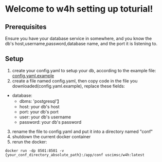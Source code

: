 # Welcome to w4h setting up toturial!

## Prerequisites
Ensure you have your database service in somewhere, and you know the 
db's host,username,password,database name, and the port it is listening to.

## Setup
1. create your config.yaml to setup your db, according to the example file:
[config.yaml.example](../app/static/config.yaml.example)
3. create a file named config.yaml, then copy code in the file you downloaded(config.yaml.example), replace these fields:  
- database:
  - dbms: 'postgresql'】
  - host: your db's host
  - port: your db's port
  - user: your db's username
  - password: your db's password
3. rename the file to config.yaml and put it into a directory named "conf"
4. shutdown the current docker container
5. rerun the docker:  
  ```shell
  docker run -dp 8501:8501 -v {your_conf_directory_absolute_path}:/app/conf uscimsc/w4h:latest
  ```